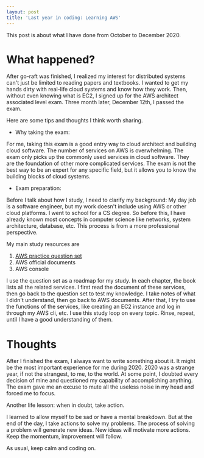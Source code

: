 ```yaml
---
layout: post
title: 'Last year in coding: Learning AWS'  
---
```


This post is about what I have done from October to December 2020.  

# What happened? 

After go-raft was finished, I realized my interest for distributed systems can't just be limited to reading papers and textbooks. 
I wanted to get my hands dirty with real-life cloud systems and know how they work. 
Then, without even knowing what is EC2, I signed up for the AWS architect associated level exam. 
Three month later, December 12th, I passed the exam. 

Here are some tips and thoughts I think worth sharing. 

- Why taking the exam: 

For me, taking this exam is a good entry way to cloud architect and building cloud software. 
The number of services on AWS is overwhelming. 
The exam only picks up the commonly used services in cloud software. 
They are the foundation of other more complicated services. 
The exam is not the best way to be an expert for any specific field, 
but it allows you to know the building blocks of cloud systems. 

- Exam preparation: 

Before I talk about how I study, I need to clarify my background: 
My day job is a software engineer, but my work doesn't include using AWS or other cloud platforms. 
I went to school for a CS degree. So before this, I have already known most concepts in computer science like networks, system architecture, database, etc.
This process is from a more professional perspective. 

My main study resources are 
1) [AWS practice question set](https://www.amazon.com/Certified-Solutions-Architect-Associate-SAA-C02/dp/B086B78M9G/ref=sr_1_1_sspa?crid=22TWO6ZV3D88D&dchild=1&keywords=aws+certified+solutions+architect+associate&qid=1610331797&sprefix=aws+%2Caps%2C291&sr=8-1-spons&psc=1&spLa=ZW5jcnlwdGVkUXVhbGlmaWVyPUEzVExYWUNFNjU3SkNIJmVuY3J5cHRlZElkPUEwMTI1ODYyRTZNMTk1QkRLQkVCJmVuY3J5cHRlZEFkSWQ9QTA5MjcyODUxUjBUQlBRMTRXUTM5JndpZGdldE5hbWU9c3BfYXRmJmFjdGlvbj1jbGlja1JlZGlyZWN0JmRvTm90TG9nQ2xpY2s9dHJ1ZQ==) 
2) AWS official documents 
3) AWS console
 

I use the question set as a roadmap for my study.
In each chapter, the book lists all the related services. 
I first read the document of these services, then go back to the question set to test my knowledge.
I take notes of what I didn't understand, then go back to AWS documents.
After that, I try to use the functions of the services, like creating an EC2 instance and log in through my AWS cli, etc. 
I use this study loop on every topic. Rinse, repeat, until I have a good understanding of them.

# Thoughts 

After I finished the exam, I always want to write something about it. 
It might be the most important experience for me during 2020. 
2020 was a strange year, if not the strangest, to me, to the world. 
At some point, I doubted every decision of mine and questioned my capability of accomplishing anything. 
The exam gave me an excuse to mute all the useless noise in my head and forced me to focus. 

Another life lesson: when in doubt, take action. 

I learned to allow myself to be sad or have a mental breakdown.
But at the end of the day, I take actions to solve my problems.
The process of solving a problem will generate new ideas. 
New ideas will motivate more actions. 
Keep the momentum, improvement will follow. 

As usual, keep calm and coding on. 
